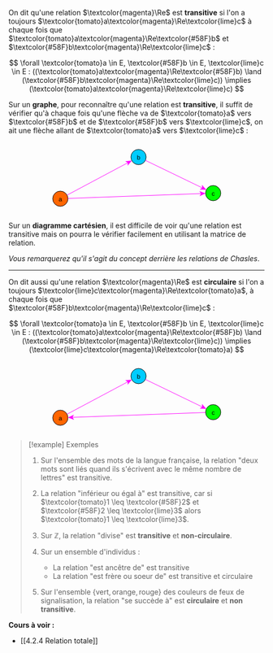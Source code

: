 On dit qu'une relation $\textcolor{magenta}\Re$ est **transitive** si l'on a toujours $\textcolor{tomato}a\textcolor{magenta}\Re\textcolor{lime}c$ à chaque fois que $\textcolor{tomato}a\textcolor{magenta}\Re\textcolor{#58F}b$ et $\textcolor{#58F}b\textcolor{magenta}\Re\textcolor{lime}c$ : 

$$
\forall \textcolor{tomato}a \in E, \textcolor{#58F}b \in E, \textcolor{lime}c \in E : ((\textcolor{tomato}a\textcolor{magenta}\Re\textcolor{#58F}b) \land (\textcolor{#58F}b\textcolor{magenta}\Re\textcolor{lime}c)) \implies (\textcolor{tomato}a\textcolor{magenta}\Re\textcolor{lime}c)
$$

Sur un **graphe**, pour reconnaître qu'une relation est **transitive**, il suffit de vérifier qu'à chaque fois qu'une flèche va de $\textcolor{tomato}a$ vers $\textcolor{#58F}b$ et de $\textcolor{#58F}b$ vers $\textcolor{lime}c$, on ait une flèche allant de $\textcolor{tomato}a$ vers $\textcolor{lime}c$ :

<center><?xml version="1.0" encoding="UTF-8"?><svg xmlns="http://www.w3.org/2000/svg" xmlns:xlink="http://www.w3.org/1999/xlink" fill-opacity="1" color-rendering="auto" color-interpolation="auto" text-rendering="auto" stroke="black" stroke-linecap="square" width="361" stroke-miterlimit="10" shape-rendering="auto" stroke-opacity="1" fill="black" stroke-dasharray="none" font-weight="normal" stroke-width="1" height="142" font-family="'Dialog'" font-style="normal" stroke-linejoin="miter" font-size="12px" stroke-dashoffset="0" image-rendering="auto">  <!--Generated by ySVG 2.6-->  <defs id="genericDefs"/>  <g>    <defs id="defs1">      <clipPath clipPathUnits="userSpaceOnUse" id="clipPath1">        <path d="M0 0 L361 0 L361 142 L0 142 L0 0 Z"/>      </clipPath>      <clipPath clipPathUnits="userSpaceOnUse" id="clipPath2">        <path d="M242 171 L603 171 L603 313 L242 313 L242 171 Z"/>      </clipPath>    </defs>    <g fill="rgb(255,102,0)" text-rendering="geometricPrecision" shape-rendering="geometricPrecision" transform="matrix(1,0,0,1,-242,-171)" stroke="rgb(255,102,0)">      <circle r="15" clip-path="url(#clipPath2)" cx="272" cy="283" stroke="none"/>    </g>    <g text-rendering="geometricPrecision" stroke-miterlimit="1.45" shape-rendering="geometricPrecision" transform="matrix(1,0,0,1,-242,-171)" stroke-linecap="butt">      <circle fill="none" r="15" clip-path="url(#clipPath2)" cx="272" cy="283"/>      <text x="268.6631" xml:space="preserve" y="287.7139" clip-path="url(#clipPath2)" font-family="sans-serif" stroke="none">a</text>    </g>    <g fill="rgb(0,204,255)" text-rendering="geometricPrecision" shape-rendering="geometricPrecision" transform="matrix(1,0,0,1,-242,-171)" stroke="rgb(0,204,255)">      <circle r="15" clip-path="url(#clipPath2)" cx="426" cy="201" stroke="none"/>    </g>    <g text-rendering="geometricPrecision" stroke-miterlimit="1.45" shape-rendering="geometricPrecision" transform="matrix(1,0,0,1,-242,-171)" stroke-linecap="butt">      <circle fill="none" r="15" clip-path="url(#clipPath2)" cx="426" cy="201"/>      <text x="422.6631" xml:space="preserve" y="205.7139" clip-path="url(#clipPath2)" font-family="sans-serif" stroke="none">b</text>    </g>    <g fill="lime" text-rendering="geometricPrecision" shape-rendering="geometricPrecision" transform="matrix(1,0,0,1,-242,-171)" stroke="lime">      <circle r="15" clip-path="url(#clipPath2)" cx="573" cy="272" stroke="none"/>    </g>    <g text-rendering="geometricPrecision" stroke-miterlimit="1.45" shape-rendering="geometricPrecision" transform="matrix(1,0,0,1,-242,-171)" stroke-linecap="butt">      <circle fill="none" r="15" clip-path="url(#clipPath2)" cx="573" cy="272"/>      <text x="570" xml:space="preserve" y="276.7139" clip-path="url(#clipPath2)" font-family="sans-serif" stroke="none">c</text>      <path fill="none" d="M285.2401 275.9501 L405.6986 211.8098" clip-path="url(#clipPath2)" stroke="fuchsia"/>      <path fill="fuchsia" d="M412.7599 208.0499 L399.8179 209.2765 L404.8159 212.2798 L404.5179 218.1032 Z" clip-path="url(#clipPath2)" stroke="none"/>      <path fill="none" d="M439.507 207.5238 L552.2892 261.9968" clip-path="url(#clipPath2)" stroke="fuchsia"/>      <path fill="fuchsia" d="M559.4929 265.4762 L550.8619 255.7548 L551.3887 261.5619 L546.5127 264.7595 Z" clip-path="url(#clipPath2)" stroke="none"/>      <path fill="none" d="M286.99 282.4522 L550.0153 272.84" clip-path="url(#clipPath2)" stroke="fuchsia"/>      <path fill="fuchsia" d="M558.01 272.5478 L545.8354 267.9894 L549.016 272.8765 L546.2006 277.9827 Z" clip-path="url(#clipPath2)" stroke="none"/>    </g>  </g></svg></center>

Sur un **diagramme cartésien**, il est difficile de voir qu'une relation est transitive mais on pourra le vérifier facilement en utilisant la matrice de relation.

*Vous remarquerez qu'il s'agit du concept derrière les relations de Chasles*.

---
On dit aussi qu'une relation $\textcolor{magenta}\Re$ est **circulaire** si l'on a toujours $\textcolor{lime}c\textcolor{magenta}\Re\textcolor{tomato}a$, à chaque fois que $\textcolor{#58F}b\textcolor{magenta}\Re\textcolor{lime}c$ :

$$
\forall \textcolor{tomato}a \in E, \textcolor{#58F}b \in E, \textcolor{lime}c \in E : ((\textcolor{tomato}a\textcolor{magenta}\Re\textcolor{#58F}b) \land (\textcolor{#58F}b\textcolor{magenta}\Re\textcolor{lime}c)) \implies (\textcolor{lime}c\textcolor{magenta}\Re\textcolor{tomato}a)
$$

<center><?xml version="1.0" encoding="UTF-8"?><svg xmlns="http://www.w3.org/2000/svg" xmlns:xlink="http://www.w3.org/1999/xlink" fill-opacity="1" color-rendering="auto" color-interpolation="auto" text-rendering="auto" stroke="black" stroke-linecap="square" width="361" stroke-miterlimit="10" shape-rendering="auto" stroke-opacity="1" fill="black" stroke-dasharray="none" font-weight="normal" stroke-width="1" height="142" font-family="'Dialog'" font-style="normal" stroke-linejoin="miter" font-size="12px" stroke-dashoffset="0" image-rendering="auto">  <!--Generated by ySVG 2.6-->  <defs id="genericDefs"/>  <g>    <defs id="defs1">      <clipPath clipPathUnits="userSpaceOnUse" id="clipPath1">        <path d="M0 0 L361 0 L361 142 L0 142 L0 0 Z"/>      </clipPath>      <clipPath clipPathUnits="userSpaceOnUse" id="clipPath2">        <path d="M242 171 L603 171 L603 313 L242 313 L242 171 Z"/>      </clipPath>    </defs>    <g fill="rgb(255,102,0)" text-rendering="geometricPrecision" shape-rendering="geometricPrecision" transform="matrix(1,0,0,1,-242,-171)" stroke="rgb(255,102,0)">      <circle r="15" clip-path="url(#clipPath2)" cx="272" cy="283" stroke="none"/>    </g>    <g text-rendering="geometricPrecision" stroke-miterlimit="1.45" shape-rendering="geometricPrecision" transform="matrix(1,0,0,1,-242,-171)" stroke-linecap="butt">      <circle fill="none" r="15" clip-path="url(#clipPath2)" cx="272" cy="283"/>      <text x="268.6631" xml:space="preserve" y="287.7139" clip-path="url(#clipPath2)" font-family="sans-serif" stroke="none">a</text>    </g>    <g fill="rgb(0,204,255)" text-rendering="geometricPrecision" shape-rendering="geometricPrecision" transform="matrix(1,0,0,1,-242,-171)" stroke="rgb(0,204,255)">      <circle r="15" clip-path="url(#clipPath2)" cx="426" cy="201" stroke="none"/>    </g>    <g text-rendering="geometricPrecision" stroke-miterlimit="1.45" shape-rendering="geometricPrecision" transform="matrix(1,0,0,1,-242,-171)" stroke-linecap="butt">      <circle fill="none" r="15" clip-path="url(#clipPath2)" cx="426" cy="201"/>      <text x="422.6631" xml:space="preserve" y="205.7139" clip-path="url(#clipPath2)" font-family="sans-serif" stroke="none">b</text>    </g>    <g fill="lime" text-rendering="geometricPrecision" shape-rendering="geometricPrecision" transform="matrix(1,0,0,1,-242,-171)" stroke="lime">      <circle r="15" clip-path="url(#clipPath2)" cx="573" cy="272" stroke="none"/>    </g>    <g text-rendering="geometricPrecision" stroke-miterlimit="1.45" shape-rendering="geometricPrecision" transform="matrix(1,0,0,1,-242,-171)" stroke-linecap="butt">      <circle fill="none" r="15" clip-path="url(#clipPath2)" cx="573" cy="272"/>      <text x="570" xml:space="preserve" y="276.7139" clip-path="url(#clipPath2)" font-family="sans-serif" stroke="none">c</text>      <path fill="none" d="M285.2401 275.9501 L405.6986 211.8098" clip-path="url(#clipPath2)" stroke="fuchsia"/>      <path fill="fuchsia" d="M412.7599 208.0499 L399.8179 209.2765 L404.8159 212.2798 L404.5179 218.1032 Z" clip-path="url(#clipPath2)" stroke="none"/>      <path fill="none" d="M439.507 207.5238 L552.2892 261.9968" clip-path="url(#clipPath2)" stroke="fuchsia"/>      <path fill="fuchsia" d="M559.4929 265.4762 L550.8619 255.7548 L551.3887 261.5619 L546.5127 264.7595 Z" clip-path="url(#clipPath2)" stroke="none"/>      <path fill="none" d="M558.01 272.5478 L294.9846 282.16" clip-path="url(#clipPath2)" stroke="fuchsia"/>      <path fill="fuchsia" d="M286.99 282.4522 L299.1646 287.0106 L295.984 282.1235 L298.7994 277.0173 Z" clip-path="url(#clipPath2)" stroke="none"/>    </g>  </g></svg></center>

>[!example] Exemples
> 1. Sur l'ensemble des mots de la langue française, la relation "deux mots sont liés quand ils s'écrivent avec le même nombre de lettres" est transitive.
>    
> 2. La relation "inférieur ou égal à" est transitive, car si $\textcolor{tomato}1 \leq \textcolor{#58F}2$ et $\textcolor{#58F}2 \leq \textcolor{lime}3$ alors $\textcolor{tomato}1 \leq \textcolor{lime}3$.
>    
> 3. Sur $\mathbb{Z}$, la relation "divise" est **transitive** et **non-circulaire**.
>    
> 4. Sur un ensemble d'individus : 
>     - La relation "est ancêtre de" est transitive
>     - La relation "est frère ou soeur de" est transitive et circulaire  
> 5. Sur l'ensemble $\{\text{vert}, \text{orange}, \text{rouge}\}$ des couleurs de feux de signalisation, la relation "se succède à" est **circulaire** et **non transitive**.

**Cours à voir :**
- [[4.2.4 Relation totale]]